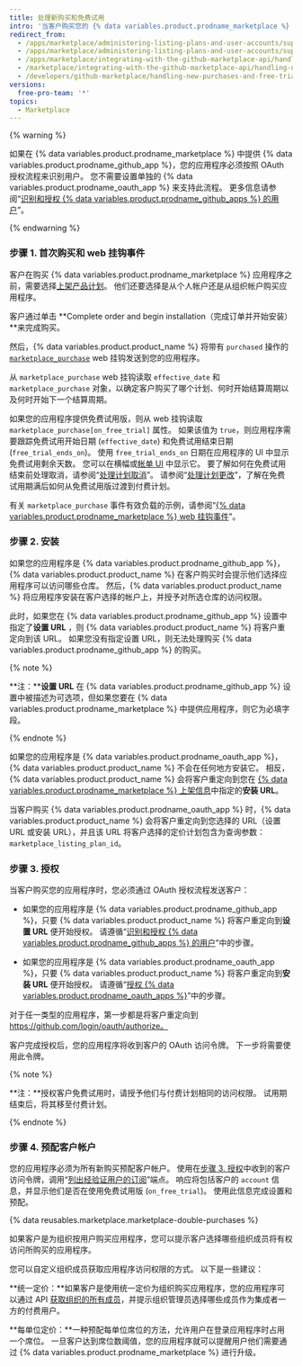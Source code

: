 ```yaml
---
title: 处理新购买和免费试用
intro: '当客户购买您的 {% data variables.product.prodname_marketplace %} 应用程序的付费计划、免费试用版或免费版本时，您将收到 [`marketplace_purchase` 事件](/marketplace/integrating-with-the-github-marketplace-api/github-marketplace-webhook-events) web 挂钩，挂钩中带有可启动购买流程的 `purchased` 操作。'
redirect_from:
  - /apps/marketplace/administering-listing-plans-and-user-accounts/supporting-purchase-plans-for-github-apps/
  - /apps/marketplace/administering-listing-plans-and-user-accounts/supporting-purchase-plans-for-oauth-apps/
  - /apps/marketplace/integrating-with-the-github-marketplace-api/handling-new-purchases-and-free-trials/
  - /marketplace/integrating-with-the-github-marketplace-api/handling-new-purchases-and-free-trials
  - /developers/github-marketplace/handling-new-purchases-and-free-trials
versions:
  free-pro-team: '*'
topics:
  - Marketplace
---
```

{% warning %}

如果在 {% data variables.product.prodname_marketplace %} 中提供 {% data variables.product.prodname_github_app %}，您的应用程序必须按照 OAuth 授权流程来识别用户。 您不需要设置单独的 {% data variables.product.prodname_oauth_app %} 来支持此流程。 更多信息请参阅“[识别和授权 {% data variables.product.prodname_github_apps %} 的用户](/apps/building-github-apps/identifying-and-authorizing-users-for-github-apps/)”。

{% endwarning %}

### 步骤 1. 首次购买和 web 挂钩事件

客户在购买 {% data variables.product.prodname_marketplace %} 应用程序之前，需要选择[上架产品计划](/marketplace/selling-your-app/github-marketplace-pricing-plans/)。 他们还要选择是从个人帐户还是从组织帐户购买应用程序。

客户通过单击 **Complete order and begin installation（完成订单并开始安装）**来完成购买。

然后，{% data variables.product.product_name %} 将带有 `purchased` 操作的 [`marketplace_purchase`](/webhooks/event-payloads/#marketplace_purchase) web 挂钩发送到您的应用程序。

从 `marketplace_purchase` web 挂钩读取 `effective_date` 和 `marketplace_purchase` 对象，以确定客户购买了哪个计划、何时开始结算周期以及何时开始下一个结算周期。

如果您的应用程序提供免费试用版，则从 web 挂钩读取 `marketplace_purchase[on_free_trial]` 属性。 如果该值为 `true`，则应用程序需要跟踪免费试用开始日期 (`effective_date`) 和免费试用结束日期 (`free_trial_ends_on`)。 使用 `free_trial_ends_on` 日期在应用程序的 UI 中显示免费试用剩余天数。 您可以在横幅或[帐单 UI](/marketplace/selling-your-app/billing-customers-in-github-marketplace/#providing-billing-services-in-your-apps-ui) 中显示它。 要了解如何在免费试用结束前处理取消，请参阅“[处理计划取消](/developers/github-marketplace/handling-plan-cancellations)”。 请参阅“[处理计划更改](/developers/github-marketplace/handling-plan-changes)”，了解在免费试用期满后如何从免费试用版过渡到付费计划。

有关 `marketplace_purchase` 事件有效负载的示例，请参阅“[{% data variables.product.prodname_marketplace %} web 挂钩事件](/marketplace/integrating-with-the-github-marketplace-api/github-marketplace-webhook-events/)”。

### 步骤 2. 安装

如果您的应用程序是 {% data variables.product.prodname_github_app %}， {% data variables.product.product_name %} 在客户购买时会提示他们选择应用程序可以访问哪些仓库。 然后，{% data variables.product.product_name %} 将应用程序安装在客户选择的帐户上，并授予对所选仓库的访问权限。

此时，如果您在 {% data variables.product.prodname_github_app %} 设置中指定了**设置 URL** ，则 {% data variables.product.product_name %} 将客户重定向到该 URL。 如果您没有指定设置 URL，则无法处理购买 {% data variables.product.prodname_github_app %} 的购买。

{% note %}

**注：****设置 URL** 在 {% data variables.product.prodname_github_app %} 设置中被描述为可选项，但如果您要在 {% data variables.product.prodname_marketplace %} 中提供应用程序，则它为必填字段。

{% endnote %}

如果您的应用程序是 {% data variables.product.prodname_oauth_app %}，{% data variables.product.product_name %} 不会在任何地方安装它。 相反，{% data variables.product.product_name %} 会将客户重定向到您在 [{% data variables.product.prodname_marketplace %} 上架信息](/marketplace/listing-on-github-marketplace/writing-github-marketplace-listing-descriptions/#listing-urls)中指定的**安装 URL**。

当客户购买 {% data variables.product.prodname_oauth_app %} 时，{% data variables.product.product_name %} 会将客户重定向到您选择的 URL（设置 URL 或安装 URL），并且该 URL 将客户选择的定价计划包含为查询参数：`marketplace_listing_plan_id`。

### 步骤 3. 授权

当客户购买您的应用程序时，您必须通过 OAuth 授权流程发送客户：

* 如果您的应用程序是 {% data variables.product.prodname_github_app %}，只要 {% data variables.product.product_name %} 将客户重定向到**设置 URL** 便开始授权。 请遵循“[识别和授权 {% data variables.product.prodname_github_apps %} 的用户](/apps/building-github-apps/identifying-and-authorizing-users-for-github-apps/)”中的步骤。

* 如果您的应用程序是 {% data variables.product.prodname_oauth_app %}，只要 {% data variables.product.product_name %} 将客户重定向到**安装 URL** 便开始授权。 请遵循“[授权 {% data variables.product.prodname_oauth_apps %}](/apps/building-oauth-apps/authorizing-oauth-apps/)”中的步骤。

对于任一类型的应用程序，第一步都是将客户重定向到 https://github.com/login/oauth/authorize。

客户完成授权后，您的应用程序将收到客户的 OAuth 访问令牌。 下一步将需要使用此令牌。

{% note %}

**注：**授权客户免费试用时，请授予他们与付费计划相同的访问权限。  试用期结束后，将其移至付费计划。

{% endnote %}

### 步骤 4. 预配客户帐户

您的应用程序必须为所有新购买预配客户帐户。 使用在[步骤 3. 授权](#step-3-authorization)中收到的客户访问令牌，调用“[列出经验证用户的订阅](/rest/reference/apps#list-subscriptions-for-the-authenticated-user)”端点。 响应将包括客户的 `account` 信息，并显示他们是否在使用免费试用版 (`on_free_trial`)。 使用此信息完成设置和预配。

{% data reusables.marketplace.marketplace-double-purchases %}

如果客户是为组织按用户购买应用程序，您可以提示客户选择哪些组织成员将有权访问所购买的应用程序。

您可以自定义组织成员获取应用程序访问权限的方式。 以下是一些建议：

**统一定价：**如果客户是使用统一定价为组织购买应用程序，您的应用程序可以通过 API [获取组织的所有成员](/rest/reference/orgs#list-organization-members)，并提示组织管理员选择哪些成员作为集成者一方的付费用户。

**每单位定价：**一种预配每单位席位的方法，允许用户在登录应用程序时占用一个席位。 一旦客户达到席位数阈值，您的应用程序就可以提醒用户他们需要通过 {% data variables.product.prodname_marketplace %} 进行升级。

